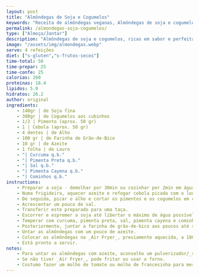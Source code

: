 ```yaml
---
layout: post
title: "Almôndegas de Soja e Cogumelos"
keywords: "Receita de almôndegas veganas, Almôndegas de soja e cogumelos, Almôndegas sem glúten, Como fazer almôndegas veganas, Prato principal saudável"
permalink: /almondegas-soja-cogumelos/
type: ["Almoço/Jantar"]
description: "Almôndegas de soja e cogumelos, ricas em sabor e perfeitas com molho"
image: "/assets/img/almondegas.webp"
serve: 4 refeições
diet: ["s-gluten","s-frutos-secos"]
time-total: 50
time-prepar: 25
time-confe: 25
calorias: 260
proteinas: 18.4
lipidos: 5.9
hidratos: 26.2
author: original
ingredients:
    - 140gr | de Soja fina
    - 300gr | de Cogumelos aos cubinhos
    - 1/2 | Pimento (aprox. 50 gr) 
    - 1 | Cebola (aprox. 50 gr)
    - 4 dentes | de Alho
    - 100 gr | de Farinha de Grão-de-Bico
    - 10 gr | de Azeite
    - 1 folha | de Louro
    - "| Curcuma q.b."
    - "| Pimenta Preta q.b."
    - "| Sal q.b."   
    - "| Pimenta Cayena q.b."
    - "| Cominhos q.b."
instructions:
    - Preparar a soja - demolhar por 30min ou cozinhar por 2min em água com limão, louro e sal. Se a sua escolha for a 2ª opção, passar a soja por água fria. Reservar.
    - Numa frigideira, aquecer azeite e refogar cebola picada com o louro. Deixar a cebola dourar.
    - De seguida, picar o alho e cortar os pimentos e os cogumelos em cubinhos. Adicionar tudo ao refogado e deixar apurar até a água que os cogumelos forem libertando evaporar.
    - Acrescentar um pouco de sal.
    - Transferir este preparado para uma taça.
    - Escorrer e espremer a soja até libertar o máximo de água possível. Adicioná-la ao preparado anterior e misturar tudo muito bem com as mãos.
    - Temperar com curcuma, pimenta preta, sal, pimenta cayena e cominhos. Misturar tudo.
    - Posteriormente, juntar a farinha de grão-de-bico aos poucos até ser possível formar bolinhas.
    - Untar as almôndegas com um pouco de azeite.
    - Colocar as almôndegas na _Air Fryer_, previamente aquecida, a 180º durante 15 minutos.
    - Está pronto a servir.
notes:
    - Para untar as almôndegas com azeite, aconselho um pulverizador/_spray_ para que não fiquem com demasiada quantidade de azeite.
    - Se não tiver _Air Fryer_, pode fritar ou usar o forno.
    - Costumo fazer um molho de tomate ou molho de francesinha para mergulhar as almôndegas. Fica ótimo acompanhado de esparguete.
---
```




